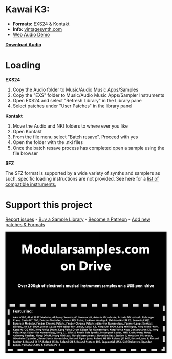 
# Kawai K3:


  - ****Formats:**** EXS24 & Kontakt
-  ****Info:****  [vintagesynth.com](http://www.vintagesynth.com/kawai/kawaik3.php)
- [Web Audio Demo](https://www.modularsamples.com/Demos/demos/k3.html)

**[Download Audio](https://github.com/publicsamples/Kawai-K3/releases/tag/v1.0)**



# Loading

  

****EXS24****

1. Copy the Audio folder to Music/Audio Music Apps/Samples
2. Copy the "EXS" folder to Music/Audio Music Apps/Sampler Instruments
3. Open EXS24 and select "Refresh Library" in the Library pane
4. Select patches under "User Patches" in the library panel

****Kontakt****

1. Move the Audio and NKI folders to where ever you like
2. Open Kontakt
3. From the file menu select "Batch resave". Proceed with yes
4. Open the folder with the .nki files
5. Once the batch resave process has completed open a sample using the file browser

****SFZ****

The SFZ format is supported by a wide variety of synths and samplers as such, specific loading instructions are not provided. See here for a  [list of compatible instruments.](https://sfzformat.com/software/players/)

# Support this project

[Report issues](/issues) - [Buy a Sample Library](https://gumroad.com/modularsamples) - [Become a Patreon](https://www.patreon.com/modularsamples) - [Add new patches & Formats](/pulls)

[
![Sample library disks](https://github.com/publicsamples/Public-Samples/raw/master/images/drives2.jpg?raw=true)
](https://gum.co/modularsamples-drives)
